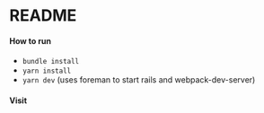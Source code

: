 # README

#### How to run
* `bundle install`
* `yarn install`
* `yarn dev` (uses foreman to start rails and webpack-dev-server)

#### Visit
